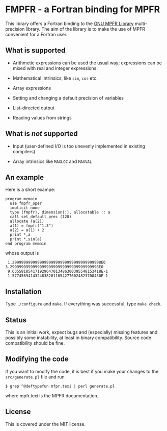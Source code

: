 # FMPFR - a Fortran binding for MPFR

This library offers a Fortran binding to the [GNU MPFR
Library](https://www.mpfr.org/) multi-precision library.  The aim of
the library is to make the use of MPFR convenient for a Fortran user.

## What is supported

* Arithmetic expressions can be used the usual way; expressions
can be mixed with real and integer expressions.

* Mathematical intrinsics, like `sin`, `cos` etc.

* Array expressions

* Setting and changing a default precision of variables

* List-directed output

* Reading values from strings

## What is *not* supported

* Input (user-defined I/O is too unevenly implemented in existing
  compilers)

* Array intrinsics like `MAXLOC` and `MAXVAL`

## An example

Here is a short exampe:
```
program memain
  use fmpfr_oper
  implicit none
  type (fmpfr), dimension(:), allocatable :: a
  call set_default_prec (128)
  allocate (a(2))
  a(1) = fmpfr("1.3")
  a(2) = a(1) + 2
  print *,a
  print *,sin(a)
end program memain
```
whose output is
```
 1.299999999999999999999999999999999999998E0  3.299999999999999999999999999999999999998E0 
 9.635581854171929647013486300395548153418E-1  -1.577456941432483820116542776024823708430E-1
```

## Installation
Type `./configure` and `make`.  If everything was successful, type `make check`.

## Status

This is an initial work, expect bugs and (especially) missing features
and possibly some instability, at least in binary compatibility.
Source code compatibility should be fine.

## Modifying the code

If you want to modify the code, it is best if you make your changes to
the `src/generate.pl` file and run
```
$ grep ^@deftypefun mfpr.texi | perl generate.pl
```
where mpfr.texi is the MPFR documentation.

## License

This is covered under the MIT license.